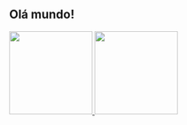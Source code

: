 ## Olá mundo!
<div align="left">
   <a href="https://github.com/Joaovitron999">
  <img height="150em" src="https://github-readme-stats.vercel.app/api?username=Joaovitron999&show_icons=true&theme=dracula&include_all_commits=true&count_private=true"/>
  <img height="150em" src="https://github-readme-stats.vercel.app/api/top-langs/?username=Joaovitron999&layout=compact&langs_count=7&theme=dracula"/>
</div>
  

   
